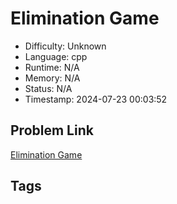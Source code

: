 # Elimination Game

- Difficulty: Unknown
- Language: cpp
- Runtime: N/A
- Memory: N/A
- Status: N/A
- Timestamp: 2024-07-23 00:03:52

## Problem Link
[Elimination Game](https://leetcode.com/problems/)

## Tags

